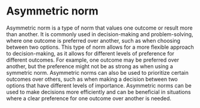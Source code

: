 # Asymmetric norm

Asymmetric norm is a type of norm that values one outcome or result more than another. It is commonly used in decision-making and problem-solving, where one outcome is preferred over another, such as when choosing between two options. This type of norm allows for a more flexible approach to decision-making, as it allows for different levels of preference for different outcomes. For example, one outcome may be preferred over another, but the preference might not be as strong as when using a symmetric norm. Asymmetric norms can also be used to prioritize certain outcomes over others, such as when making a decision between two options that have different levels of importance. Asymmetric norms can be used to make decisions more efficiently and can be beneficial in situations where a clear preference for one outcome over another is needed.
